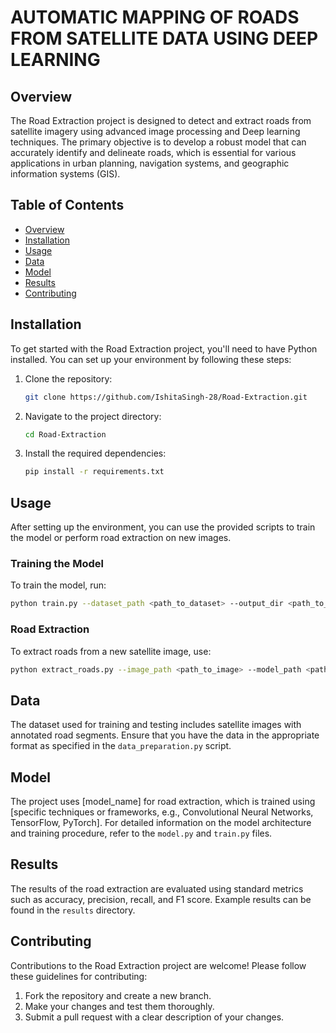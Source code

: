 # AUTOMATIC MAPPING OF ROADS FROM SATELLITE DATA USING DEEP LEARNING

## Overview

The Road Extraction project is designed to detect and extract roads from satellite imagery using advanced image processing and Deep learning techniques. The primary objective is to develop a robust model that can accurately identify and delineate roads, which is essential for various applications in urban planning, navigation systems, and geographic information systems (GIS).

## Table of Contents

- [Overview](#overview)
- [Installation](#installation)
- [Usage](#usage)
- [Data](#data)
- [Model](#model)
- [Results](#results)
- [Contributing](#contributing)

## Installation

To get started with the Road Extraction project, you'll need to have Python installed. You can set up your environment by following these steps:

1. Clone the repository:
    ```bash
    git clone https://github.com/IshitaSingh-28/Road-Extraction.git
    ```
2. Navigate to the project directory:
    ```bash
    cd Road-Extraction
    ```
3. Install the required dependencies:
    ```bash
    pip install -r requirements.txt
    ```

## Usage

After setting up the environment, you can use the provided scripts to train the model or perform road extraction on new images.

### Training the Model

To train the model, run:
```bash
python train.py --dataset_path <path_to_dataset> --output_dir <path_to_output>
```

### Road Extraction

To extract roads from a new satellite image, use:
```bash
python extract_roads.py --image_path <path_to_image> --model_path <path_to_trained_model> --output_dir <path_to_output>
```

## Data

The dataset used for training and testing includes satellite images with annotated road segments. Ensure that you have the data in the appropriate format as specified in the `data_preparation.py` script.

## Model

The project uses [model_name] for road extraction, which is trained using [specific techniques or frameworks, e.g., Convolutional Neural Networks, TensorFlow, PyTorch]. For detailed information on the model architecture and training procedure, refer to the `model.py` and `train.py` files.

## Results

The results of the road extraction are evaluated using standard metrics such as accuracy, precision, recall, and F1 score. Example results can be found in the `results` directory.

## Contributing

Contributions to the Road Extraction project are welcome! Please follow these guidelines for contributing:

1. Fork the repository and create a new branch.
2. Make your changes and test them thoroughly.
3. Submit a pull request with a clear description of your changes.

